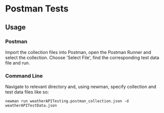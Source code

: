# Postman Tests

## Usage

### Postman

Import the collection files into Postman, open the Postman Runner and select the collection. Choose 'Select File', find the corresponding test data file and run.

### Command Line

Navigate to relevant directory and, using newman, specify collection and test data files like so:

``` newman run weatherAPITesting.postman_collection.json -d weatherAPITestData.json ```


